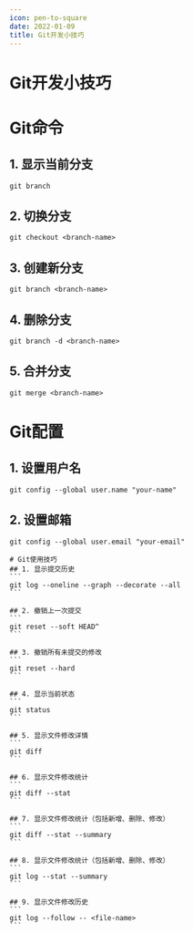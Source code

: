 ```yaml
---
icon: pen-to-square
date: 2022-01-09
title: Git开发小技巧
---
```


# Git开发小技巧


# Git命令
## 1. 显示当前分支
```
git branch
```

## 2. 切换分支
```
git checkout <branch-name>
```

## 3. 创建新分支
```
git branch <branch-name>
```

## 4. 删除分支
```
git branch -d <branch-name>
```

## 5. 合并分支
```
git merge <branch-name>
```

# Git配置         
## 1. 设置用户名
```
git config --global user.name "your-name"
```

## 2. 设置邮箱
```
git config --global user.email "your-email"
```

    # Git使用技巧         
    ## 1. 显示提交历史
    ```
    git log --oneline --graph --decorate --all
    ```

    ## 2. 撤销上一次提交
    ```
    git reset --soft HEAD^
    ```

    ## 3. 撤销所有未提交的修改
    ```
    git reset --hard
    ```

    ## 4. 显示当前状态
    ```
    git status
    ```

    ## 5. 显示文件修改详情
    ```
    git diff
    ```

    ## 6. 显示文件修改统计
    ```
    git diff --stat
    ```

    ## 7. 显示文件修改统计（包括新增、删除、修改）
    ```
    git diff --stat --summary
    ```

    ## 8. 显示文件修改统计（包括新增、删除、修改）
    ```
    git log --stat --summary
    ```

    ## 9. 显示文件修改历史
    ```
    git log --follow -- <file-name>
    ```

